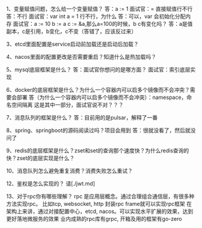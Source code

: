 1、变量赋值问题，怎么给一个变量赋值？
答：a := 1
面试官：= 直接赋值行不行
答：不行
面试官：var int a = 1 行不行，为什么
答：可以，var 会初始化分配内存
面试官：a := 10
       b := a
       c := &a,那么a=100的时候，b c有变化吗？
答：a是值副本，c是引用，b变化，c不变（答错了，应该反过来）

3、etcd里面配置是service启动前加载还是启动后加载？

4、nacos里面的配置更改是否需要重启？知道什么是热加载吗？

5、mysql底层框架是什么？
  答：面试官你想问的是哪方面？
  面试官：索引底层实现

6、docker的底层框架是什么？为什么一个容器内可以启多个镜像而不会冲突？需要会部署
  答（为什么一个容器内可以启多个镜像而不会冲突）：namespace，命名空间隔离  这是其中一部分，面试官说不对？？？

7、消息队列的框架是什么？
   答：目前用的是pulsar，解释了一番

8、spring、springboot的源码阅读过吗？项目会用到
   答：很就没看了，然后就没问了

9、redis的底层框架是什么？zset和set的查询那个速度快？为什么redis查询的快？zset的底层实现是什么？

10、消息队列怎么避免重复消费？消费失败怎么重试？

12、鉴权是怎么实现的？
请[./jwt.md]

13、对于rpc你有哪些理解？
rpc 是应用层概念。通过合理组合通信层，有很多种方法实现rpc。
比如tcp, websocket, http 封装rpc frame就可以实现rpc框架
在架构上来讲，通过对接配置中心，etcd, nacos。可以实现水平扩展的效果，达到更好落地微服务的效果
业内成熟的rpc库有grpc, 开箱及用的框架有go-zero

